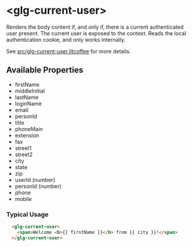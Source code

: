 # &lt;glg-current-user&gt;

Renders the body content if, and only if, there is a current authenticated user present. The current user is
exposed to the context. Reads the local authentication cookie, and only works internally.

See [src/glg-current-user.litcoffee](src/glg-current-user.litcoffee) for more details.


## Available Properties

  * firstName
  * middleInitial
  * lastName
  * loginName
  * email
  * personId
  * title
  * phoneMain
  * extension
  * fax
  * street1
  * street2
  * city
  * state
  * zip
  * userId (number)
  * personId (number)
  * phone
  * mobile

### Typical Usage

```html
  <glg-current-user>
    <span>Welcome <b>{{ firstName }}</b> from {{ city }}!</span>
  </glg-current-user>
```
